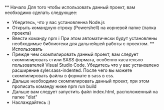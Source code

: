 ** Начало
Для того чтобы использовать данный проект, вам необходимо сделать следующее:
* Убедитесь, что у вас установленна Node.js
* Открыть командную строку (Powershell) на корневой папке (папка проекта)
* Ввести команду npm i
При этом автоматически будут установлены необходимые библиотеки для 
дальнейшей работы с проектом.
** Использовать
* Прежде чем скомпилировать данный проект, вам следует скомпилировать стили SASS формата, особенно касательно пользователей Visual Studio Code. Убедитесь что у вас установлено расширение syler.sass-indented. После чего вы можете скомпилировать файлы в формате в sass в css.
* Дальше необходимо скомпилировать данный проект, при этом прописать команду ниже
npm run build
* Дальше вам следует запустить файл index.html, расположенный на папке "dist"
* Наслаждайтесь :)